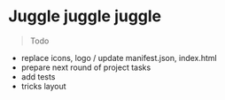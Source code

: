 # Juggle juggle juggle

> Todo
- replace icons, logo / update manifest.json, index.html
- prepare next round of project tasks
- add tests
- tricks layout